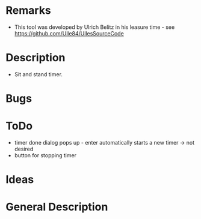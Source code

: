 ﻿# Remarks
* This tool was developed by Ulrich Belitz in his leasure time - see https://github.com/Ulle84/UllesSourceCode

# Description
* Sit and stand timer.

# Bugs

# ToDo
* timer done dialog pops up - enter automatically starts a new timer -> not desired
* button for stopping timer

# Ideas

# General Description